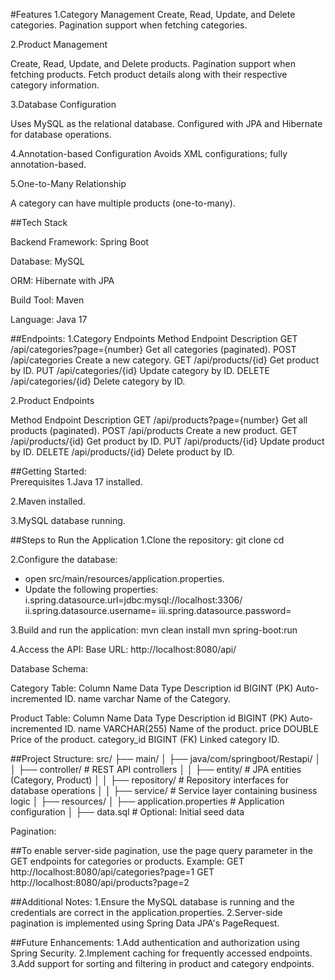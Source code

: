 #Features
1.Category Management
Create, Read, Update, and Delete categories.
Pagination support when fetching categories.

2.Product Management

Create, Read, Update, and Delete products.
Pagination support when fetching products.
Fetch product details along with their respective category information.

3.Database Configuration

Uses MySQL as the relational database.
Configured with JPA and Hibernate for database operations.

4.Annotation-based Configuration
Avoids XML configurations; fully annotation-based.

5.One-to-Many Relationship

A category can have multiple products (one-to-many).


##Tech Stack

Backend Framework: Spring Boot

Database: MySQL

ORM: Hibernate with JPA

Build Tool: Maven

Language: Java 17

##Endpoints:
1.Category Endpoints
Method      Endpoint                         Description
GET         /api/categories?page={number}    Get all categories (paginated).
POST        /api/categories                  Create a new category.
GET         /api/products/{id}               Get product by ID.
PUT         /api/categories/{id}             Update category by ID.
DELETE      /api/categories/{id}             Delete category by ID.

2.Product Endpoints

Method      Endpoint                        Description
GET       /api/products?page={number}      Get all products (paginated).
POST      /api/products                    Create a new product.
GET       /api/products/{id}               Get product by ID.
PUT       /api/products/{id}               Update product by ID.
DELETE    /api/products/{id}               Delete product by ID.


##Getting Started:  
Prerequisites
1.Java 17 installed.

2.Maven installed.

3.MySQL database running.

##Steps to Run the Application
1.Clone the repository:
git clone <repository-url>
cd <project-directory>

2.Configure the database:
* open src/main/resources/application.properties.
* Update the following properties:
i.spring.datasource.url=jdbc:mysql://localhost:3306/<database-name>
ii.spring.datasource.username=<your-username>
iii.spring.datasource.password=<your-password>


3.Build and run the application:
mvn clean install
mvn spring-boot:run

4.Access the API:
Base URL: http://localhost:8080/api/

Database Schema:

Category Table:
Column Name    Data Type     Description
id            BIGINT (PK)   Auto-incremented ID.
name          varchar      Name of the Category.

Product Table:
Column Name     Data Type       Description
id             BIGINT (PK)      Auto-incremented ID.
name           VARCHAR(255)      Name of the product.
price          DOUBLE            Price of the product.
category_id    BIGINT (FK)       Linked category ID.


##Project Structure:
src/
├── main/
│   ├── java/com/springboot/Restapi/
│   │   ├── controller/       # REST API controllers
│   │   ├── entity/           # JPA entities (Category, Product)
│   │   ├── repository/       # Repository interfaces for database operations
│   │   ├── service/          # Service layer containing business logic
│   ├── resources/
│       ├── application.properties  # Application configuration
│       ├── data.sql                # Optional: Initial seed data

Pagination:

##To enable server-side pagination, use the page query parameter in the GET endpoints for categories or products.
Example:
GET http://localhost:8080/api/categories?page=1
GET http://localhost:8080/api/products?page=2

##Additional Notes:
1.Ensure the MySQL database is running and the credentials are correct in the application.properties.
2.Server-side pagination is implemented using Spring Data JPA's PageRequest.

##Future Enhancements:
1.Add authentication and authorization using Spring Security.
2.Implement caching for frequently accessed endpoints.
3.Add support for sorting and filtering in product and category endpoints.







  


















